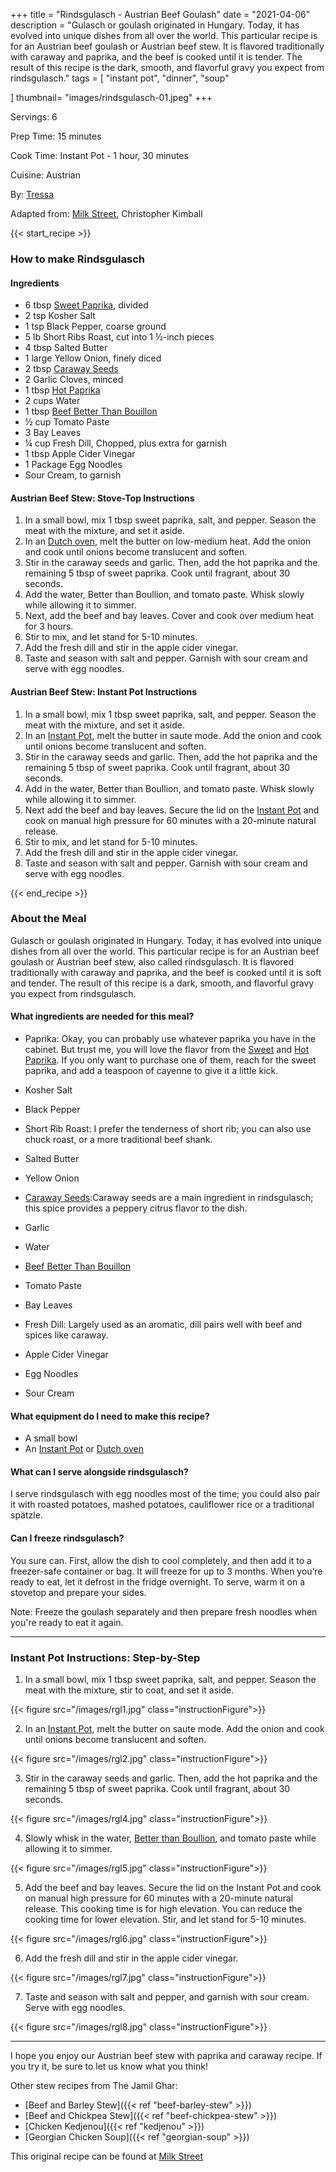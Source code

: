 
+++
title = "Rindsgulasch - Austrian Beef Goulash"
date = "2021-04-06"
description = "Gulasch or goulash originated in Hungary. Today, it has evolved into unique dishes from all over the world. This particular recipe is for an Austrian beef goulash or Austrian beef stew. It is flavored traditionally with caraway and paprika, and the beef is cooked until it is tender. The result of this recipe is the dark, smooth, and flavorful gravy you expect from rindsgulasch."
tags = [
    "instant pot",
    "dinner",
    "soup"
   
]
thumbnail= "images/rindsgulasch-01.jpeg"
+++

Servings: 6<!--more-->

Prep Time: 15 minutes

Cook Time: Instant Pot - 1 hour, 30 minutes 

Cuisine: Austrian

By: [Tressa](https://www.jamilghar.com/about/)

Adapted from: [Milk Street](https://www.177milkstreet.com/recipes/austrian-beef-stew-with-paprika-and-caraway-goulash), Christopher Kimball

{{< start_recipe >}}

### How to make Rindsgulasch 

#### Ingredients 

* 6 tbsp [Sweet Paprika](https://amzn.to/3jJjOGx), divided
* 2 tsp Kosher Salt 
* 1 tsp Black Pepper, coarse ground
* 5 lb Short Ribs Roast, cut into 1 ½-inch pieces 
* 4 tbsp Salted Butter
* 1 large Yellow Onion, finely diced 
* 2 tbsp [Caraway Seeds](https://amzn.to/3b6l7Ls) 
* 2 Garlic Cloves, minced
* 1 tbsp [Hot Paprika](https://amzn.to/2ZeqanW) 
* 2 cups Water
* 1 tbsp [Beef Better Than Bouillon](https://amzn.to/3qUFukL)
* ½ cup Tomato Paste 
* 3 Bay Leaves
* ¼ cup Fresh Dill, Chopped, plus extra for garnish 
* 1 tbsp Apple Cider Vinegar
* 1 Package Egg Noodles
* Sour Cream, to garnish 

#### Austrian Beef Stew: Stove-Top Instructions 

1. In a small bowl, mix 1 tbsp sweet paprika, salt, and pepper. Season the meat with the mixture, and set it aside. 
2. In an [Dutch oven](https://amzn.to/3wIA1Bu), melt the butter on low-medium heat. Add the onion and cook until onions become translucent and soften. 
3. Stir in the caraway seeds and garlic. Then, add the hot paprika and the remaining 5 tbsp of sweet paprika. Cook until fragrant, about 30 seconds. 
4. Add the water, Better than Boullion, and tomato paste. Whisk slowly while allowing it to simmer. 
5. Next, add the beef and bay leaves. Cover and cook over medium heat for 3 hours. 
6. Stir to mix, and let stand for 5-10 minutes. 
7. Add the fresh dill and stir in the apple cider vinegar. 
8. Taste and season with salt and pepper. Garnish with sour cream and serve with egg noodles.

#### Austrian Beef Stew: Instant Pot Instructions 

1. In a small bowl, mix 1 tbsp sweet paprika, salt, and pepper. Season the meat with the mixture, and set it aside. 
2. In an [Instant Pot](https://amzn.to/3qfNYCZ), melt the butter in saute mode. Add the onion and cook until onions become translucent and soften. 
3. Stir in the caraway seeds and garlic. Then, add the hot paprika and the remaining 5 tbsp of sweet paprika. Cook until fragrant, about 30 seconds. 
4. Add in the water, Better than Boullion, and tomato paste. Whisk slowly while allowing it to simmer. 
5. Next add the beef and bay leaves. Secure the lid on the [Instant Pot](https://amzn.to/3qfNYCZ) and cook on manual high pressure for 60 minutes with a 20-minute natural release.
6. Stir to mix, and let stand for 5-10 minutes. 
7. Add the fresh dill and stir in the apple cider vinegar. 
8. Taste and season with salt and pepper. Garnish with sour cream and serve with egg noodles.

{{< end_recipe >}}

### About the Meal 

Gulasch or goulash originated in Hungary. Today, it has evolved into unique dishes from all over the world. This particular recipe is for an Austrian beef goulash or Austrian beef stew, also called rindsgulasch. It is flavored traditionally with caraway and paprika, and the beef is cooked until it is soft and tender. The result of this recipe is a dark, smooth, and flavorful gravy you expect from rindsgulasch.

#### What ingredients are needed for this meal?

* Paprika: Okay, you can probably use whatever paprika you have in the cabinet. But trust me, you will love the flavor from the [Sweet](https://amzn.to/3jJjOGx) and [Hot Paprika](https://amzn.to/2ZeqanW). If you only want to purchase one of them, reach for the sweet paprika, and add a teaspoon of cayenne to give it a little kick. 

* Kosher Salt 

* Black Pepper

* Short Rib Roast: I prefer the tenderness of short rib; you can also use chuck roast, or a more traditional beef shank. 

* Salted Butter

* Yellow Onion

* [Caraway Seeds](https://amzn.to/3b6l7Ls):Caraway seeds are a main ingredient in rindsgulasch; this spice provides a peppery citrus flavor to the dish. 
 
* Garlic 

* Water

* [Beef Better Than Bouillon](https://amzn.to/3qUFukL)

* Tomato Paste 

* Bay Leaves

* Fresh Dill: Largely used as an aromatic, dill pairs well with beef and spices like caraway.

* Apple Cider Vinegar

* Egg Noodles

* Sour Cream 

#### What equipment do I need to make this recipe?

* A small bowl
* An [Instant Pot](https://amzn.to/3qfNYCZ) or [Dutch oven](https://amzn.to/3wIA1Bu)

#### What can I serve alongside rindsgulasch? 

I serve rindsgulasch with egg noodles most of the time; you could also pair it with roasted potatoes, mashed potatoes, cauliflower rice or a traditional spätzle. 

#### Can I freeze rindsgulasch?

You sure can. First, allow the dish to cool completely, and then add it to a freezer-safe container or bag. It will freeze for up to 3 months. When you’re ready to eat, let it defrost in the fridge overnight. To serve, warm it on a stovetop and prepare your sides. 

Note: Freeze the goulash separately and then prepare fresh noodles when you're ready to eat it again. 

---- 

### Instant Pot Instructions: Step-by-Step

1. In a small bowl, mix 1 tbsp sweet paprika, salt, and pepper. Season the meat with the mixture, stir to coat, and set it aside. 

{{< figure src="/images/rgl1.jpg" class="instructionFigure">}}

2. In an [Instant Pot](https://amzn.to/3qfNYCZ), melt the butter on saute mode. Add the onion and cook until onions become translucent and soften. 

{{< figure src="/images/rgl2.jpg" class="instructionFigure">}}

3. Stir in the caraway seeds and garlic. Then, add the hot paprika and the remaining 5 tbsp of sweet paprika. Cook until fragrant, about 30 seconds. 

{{< figure src="/images/rgl4.jpg" class="instructionFigure">}}

4. Slowly whisk in the water, [Better than Boullion](https://amzn.to/3qUFukL), and tomato paste while allowing it to simmer. 

{{< figure src="/images/rgl5.jpg" class="instructionFigure">}}

5. Add the beef and bay leaves. Secure the lid on the Instant Pot and cook on manual high pressure for 60 minutes with a 20-minute natural release. This cooking time is for high elevation. You can reduce the cooking time for lower elevation. Stir, and let stand for 5-10 minutes. 

{{< figure src="/images/rgl6.jpg" class="instructionFigure">}}

6. Add the fresh dill and stir in the apple cider vinegar. 

{{< figure src="/images/rgl7.jpg" class="instructionFigure">}}

7. Taste and season with salt and pepper, and garnish with sour cream. Serve with egg noodles. 

{{< figure src="/images/rgl8.jpg" class="instructionFigure">}}

---- 

I hope you enjoy our Austrian beef stew with paprika and caraway recipe. If you try it, be sure to let us know what you think!

Other stew recipes from The Jamil Ghar:

* [Beef and Barley Stew]({{< ref "beef-barley-stew" >}})
* [Beef and Chickpea Stew]({{< ref "beef-chickpea-stew" >}})
* [Chicken Kedjenou]({{< ref "kedjenou" >}})
* [Georgian Chicken Soup]({{< ref "georgian-soup" >}})

This original recipe can be found at [Milk Street](https://www.177milkstreet.com/recipes/austrian-beef-stew-with-paprika-and-caraway-goulash)
